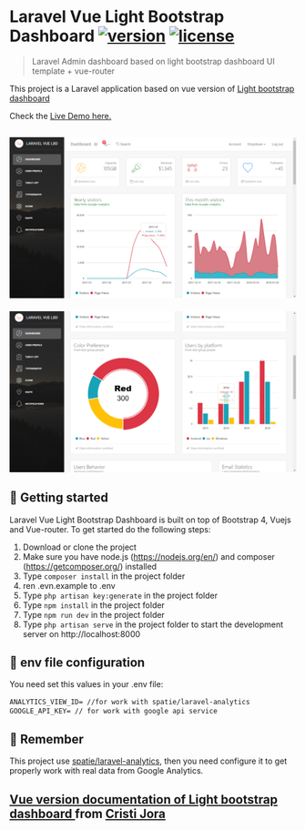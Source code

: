 # Laravel Vue Light Bootstrap Dashboard [![version][version-badge]][CHANGELOG] [![license][license-badge]][LICENSE]

> Laravel Admin dashboard based on light bootstrap dashboard UI template + vue-router

This project is a Laravel application based on vue version of [Light bootstrap dashboard](https://www.creative-tim.com/product/vue-light-bootstrap-dashboard)


Check the [Live Demo here.](http://laravelvlbd.joaquinlozanoc.ml)

![](public/static/Dashboard1.PNG)
---
![](public/static/Dashboard2.PNG)


## :rocket: Getting started

Laravel Vue Light Bootstrap Dashboard is built on top of Bootstrap 4, Vuejs and Vue-router. To get started do the following steps:
1. Download or clone  the project
2. Make sure you have node.js (https://nodejs.org/en/)  and composer (https://getcomposer.org/) installed
3. Type `composer install` in the project folder
4. ren .evn.example to .env 
5. Type `php artisan key:generate` in the project folder
6. Type `npm install` in the project folder 
7. Type `npm run dev` in the project folder 
8. Type `php artisan serve` in the project folder to start the development server on http://localhost:8000

## :key: env file configuration

You need set this values in your .env file:

```
ANALYTICS_VIEW_ID= //for work with spatie/laravel-analytics
GOOGLE_API_KEY= // for work with google api service

```

## :loudspeaker: Remember

This project use [spatie/laravel-analytics](https://github.com/spatie/laravel-analytics), then you need configure it to get properly work with real data from Google Analytics.

## [Vue version documentation of Light bootstrap dashboard ](https://cristijora.github.io/vue-light-bootstrap-dashboard/documentation/#/buttons) from [Cristi Jora](https://github.com/cristijora)

[CHANGELOG]: ./CHANGELOG.md
[LICENSE]: ./LICENSE.md
[version-badge]: https://img.shields.io/badge/version-1.0.1-blue.svg
[license-badge]: https://img.shields.io/badge/license-MIT-blue.svg
